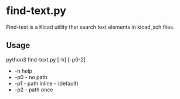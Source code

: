 # find-text.py

Find-text is a Kicad utility that search text elements in kicad_sch files.

## Usage
python3 find-text.py [-h] [-p0-2]

- -h help
- -p0 - no path
- -p1 - path inline - (default) 
- -p2 - path once
